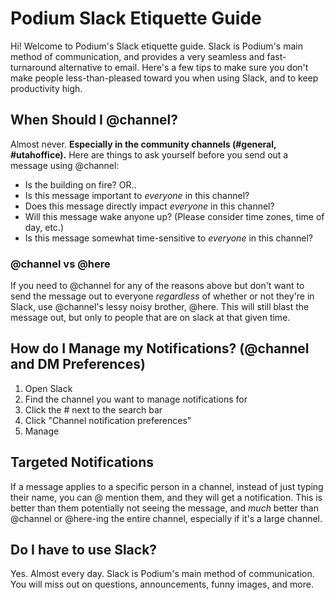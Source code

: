 # Podium Slack Etiquette Guide
Hi! Welcome to Podium's Slack etiquette guide. Slack is Podium's main method of communication, and provides a very seamless and fast-turnaround alternative to email. Here's a few tips to make sure you don't make people less-than-pleased toward you when using Slack, and to keep productivity high.

## When Should I @channel?
Almost never. **Especially in the community channels (#general, #utahoffice).** Here are things to ask yourself before you send out a message using @channel:
* Is the building on fire? OR..
* Is this message important to *everyone* in this channel?
* Does this message directly impact *everyone* in this channel?
* Will this message wake anyone up? (Please consider time zones, time of day, etc.)
* Is this message somewhat time-sensitive to *everyone* in this channel?

### @channel vs @here
If you need to @channel for any of the reasons above but don't want to send the message out to everyone _regardless_ of whether or not they're in Slack, use @channel's lessy noisy brother, @here. This will still blast the message out, but only to people that are on slack at that given time.
 
## How do I Manage my Notifications? (@channel and DM Preferences)
1. Open Slack
2. Find the channel you want to manage notifications for
3. Click the #<ChannelName> next to the search bar
4. Click "Channel notification preferences"
5. Manage 

## Targeted Notifications
If a message applies to a specific person in a channel, instead of just typing their name, you can @ mention them, and they will get a notification. This is better than them potentially not seeing the message, and _much_ better than @channel or @here-ing the entire channel, especially if it's a large channel.

## Do I have to use Slack?
Yes. Almost every day. Slack is Podium's main method of communication. You will miss out on questions, announcements, funny images, and more.

